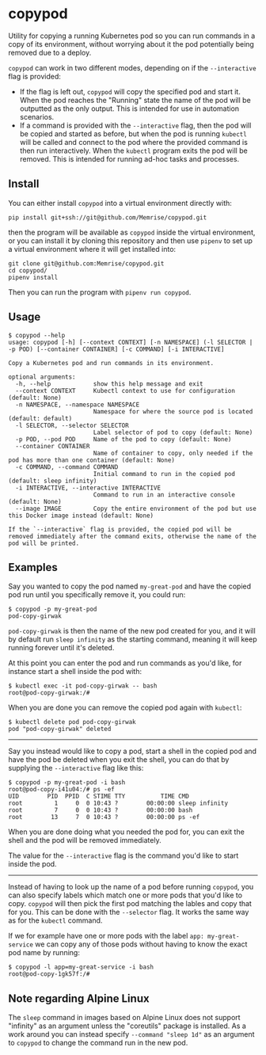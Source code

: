 # copypod

Utility for copying a running Kubernetes pod so you can run commands in a copy
of its environment, without worrying about it the pod potentially being removed
due to a deploy.

`copypod` can work in two different modes, depending on if the `--interactive`
flag is provided:

-   If the flag is left out, `copypod` will copy the specified pod and start
    it. When the pod reaches the "Running" state the name of the pod will be
    outputted as the only output. This is intended for use in automation
    scenarios.
-   If a command is provided with the `--interactive` flag, then the pod will
    be copied and started as before, but when the pod is running `kubectl` will
    be called and connect to the pod where the provided command is then run
    interactively. When the `kubectl` program exits the pod will be removed.
    This is intended for running ad-hoc tasks and processes.


## Install

You can either install `copypod` into a virtual environment directly with:

    pip install git+ssh://git@github.com/Memrise/copypod.git

then the program will be available as `copypod` inside the virtual environment,
or you can install it by cloning this repository and then use `pipenv` to set
up a virtual environment where it will get installed into:

    git clone git@github.com:Memrise/copypod.git
    cd copypod/
    pipenv install

Then you can run the program with `pipenv run copypod`.


## Usage

    $ copypod --help
    usage: copypod [-h] [--context CONTEXT] [-n NAMESPACE] (-l SELECTOR | -p POD) [--container CONTAINER] [-c COMMAND] [-i INTERACTIVE]

    Copy a Kubernetes pod and run commands in its environment.

    optional arguments:
      -h, --help            show this help message and exit
      --context CONTEXT     Kubectl context to use for configuration (default: None)
      -n NAMESPACE, --namespace NAMESPACE
                            Namespace for where the source pod is located (default: default)
      -l SELECTOR, --selector SELECTOR
                            Label selector of pod to copy (default: None)
      -p POD, --pod POD     Name of the pod to copy (default: None)
      --container CONTAINER
                            Name of container to copy, only needed if the pod has more than one container (default: None)
      -c COMMAND, --command COMMAND
                            Initial command to run in the copied pod (default: sleep infinity)
      -i INTERACTIVE, --interactive INTERACTIVE
                            Command to run in an interactive console (default: None)
      --image IMAGE         Copy the entire environment of the pod but use this Docker image instead (default: None)

    If the `--interactive` flag is provided, the copied pod will be removed immediately after the command exits, otherwise the name of the pod will be printed.


## Examples

Say you wanted to copy the pod named `my-great-pod` and have the copied pod run
until you specifically remove it, you could run:

    $ copypod -p my-great-pod
    pod-copy-girwak

`pod-copy-girwak` is then the name of the new pod created for you, and it will
by default run `sleep infinity` as the starting command, meaning it will keep
running forever until it's deleted.

At this point you can enter the pod and run commands as you'd like, for
instance start a shell inside the pod with:

    $ kubectl exec -it pod-copy-girwak -- bash
    root@pod-copy-girwak:/#

When you are done you can remove the copied pod again with `kubectl`:

    $ kubectl delete pod pod-copy-girwak
    pod "pod-copy-girwak" deleted


---

Say you instead would like to copy a pod, start a shell in the copied pod and
have the pod be deleted when you exit the shell, you can do that by supplying
the `--interactive` flag like this:

    $ copypod -p my-great-pod -i bash
    root@pod-copy-i41u04:/# ps -ef
    UID        PID  PPID  C STIME TTY          TIME CMD
    root         1     0  0 10:43 ?        00:00:00 sleep infinity
    root         7     0  0 10:43 ?        00:00:00 bash
    root        13     7  0 10:43 ?        00:00:00 ps -ef

When you are done doing what you needed the pod for, you can exit the shell and
the pod will be removed immediately.

The value for the `--interactive` flag is the command you'd like to start
inside the pod.

---

Instead of having to look up the name of a pod before running `copypod`, you
can also specify labels which match one or more pods that you'd like to copy.
`copypod` will then pick the first pod matching the lables and copy that for
you. This can be done with the `--selector` flag. It works the same way as for
the `kubectl` command.

If we for example have one or more pods with the label `app: my-great-service`
we can copy any of those pods without having to know the exact pod name by
running:

    $ copypod -l app=my-great-service -i bash
    root@pod-copy-1gk57f:/#


## Note regarding Alpine Linux

The `sleep` command in images based on Alpine Linux does not
support "infinity" as an argument unless the "coreutils" package is installed.
As a work around you can instead specify `--command "sleep 1d"` as an argument
to `copypod` to change the command run in the new pod.
